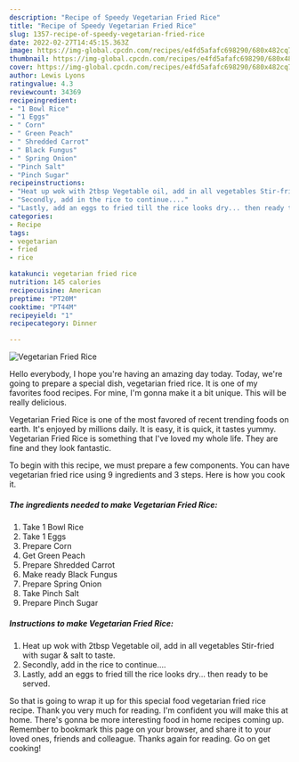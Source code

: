 ```yaml
---
description: "Recipe of Speedy Vegetarian Fried Rice"
title: "Recipe of Speedy Vegetarian Fried Rice"
slug: 1357-recipe-of-speedy-vegetarian-fried-rice
date: 2022-02-27T14:45:15.363Z
image: https://img-global.cpcdn.com/recipes/e4fd5afafc698290/680x482cq70/vegetarian-fried-rice-recipe-main-photo.jpg
thumbnail: https://img-global.cpcdn.com/recipes/e4fd5afafc698290/680x482cq70/vegetarian-fried-rice-recipe-main-photo.jpg
cover: https://img-global.cpcdn.com/recipes/e4fd5afafc698290/680x482cq70/vegetarian-fried-rice-recipe-main-photo.jpg
author: Lewis Lyons
ratingvalue: 4.3
reviewcount: 34369
recipeingredient:
- "1 Bowl Rice"
- "1 Eggs"
- " Corn"
- " Green Peach"
- " Shredded Carrot"
- " Black Fungus"
- " Spring Onion"
- "Pinch Salt"
- "Pinch Sugar"
recipeinstructions:
- "Heat up wok with 2tbsp Vegetable oil, add in all vegetables Stir-fried with sugar &amp; salt to taste."
- "Secondly, add in the rice to continue...."
- "Lastly, add an eggs to fried till the rice looks dry... then ready to be served."
categories:
- Recipe
tags:
- vegetarian
- fried
- rice

katakunci: vegetarian fried rice 
nutrition: 145 calories
recipecuisine: American
preptime: "PT20M"
cooktime: "PT44M"
recipeyield: "1"
recipecategory: Dinner

---
```



![Vegetarian Fried Rice](https://img-global.cpcdn.com/recipes/e4fd5afafc698290/680x482cq70/vegetarian-fried-rice-recipe-main-photo.jpg)

Hello everybody, I hope you're having an amazing day today. Today, we're going to prepare a special dish, vegetarian fried rice. It is one of my favorites food recipes. For mine, I'm gonna make it a bit unique. This will be really delicious.

Vegetarian Fried Rice is one of the most favored of recent trending foods on earth. It's enjoyed by millions daily. It is easy, it is quick, it tastes yummy. Vegetarian Fried Rice is something that I've loved my whole life. They are fine and they look fantastic.




To begin with this recipe, we must prepare a few components. You can have vegetarian fried rice using 9 ingredients and 3 steps. Here is how you cook it.

<!--inarticleads1-->

##### The ingredients needed to make Vegetarian Fried Rice:

1. Take 1 Bowl Rice
1. Take 1 Eggs
1. Prepare  Corn
1. Get  Green Peach
1. Prepare  Shredded Carrot
1. Make ready  Black Fungus
1. Prepare  Spring Onion
1. Take Pinch Salt
1. Prepare Pinch Sugar




<!--inarticleads2-->

##### Instructions to make Vegetarian Fried Rice:

1. Heat up wok with 2tbsp Vegetable oil, add in all vegetables Stir-fried with sugar &amp; salt to taste.
1. Secondly, add in the rice to continue....
1. Lastly, add an eggs to fried till the rice looks dry... then ready to be served.




So that is going to wrap it up for this special food vegetarian fried rice recipe. Thank you very much for reading. I'm confident you will make this at home. There's gonna be more interesting food in home recipes coming up. Remember to bookmark this page on your browser, and share it to your loved ones, friends and colleague. Thanks again for reading. Go on get cooking!
